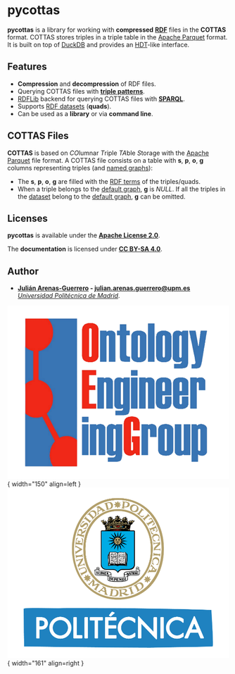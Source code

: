# pycottas

**pycottas** is a library for working with **compressed** **[RDF](https://www.w3.org/TR/rdf11-concepts/)** files in the **COTTAS** format. COTTAS stores triples in a triple table in the [Apache Parquet](https://parquet.apache.org/) format. It is built on top of [DuckDB](https://duckdb.org/) and provides an [HDT](https://www.rdfhdt.org/)-like interface.

## Features

- **Compression** and **decompression** of RDF files.
- Querying COTTAS files with **[triple patterns](https://www.w3.org/TR/sparql11-query/#sparqlTriplePatterns)**.
- [RDFLib](https://github.com/RDFLib/rdflib) backend for querying COTTAS files with **[SPARQL](https://www.w3.org/TR/sparql11-query/)**.
- Supports [RDF datasets](https://www.w3.org/TR/rdf11-concepts/#section-dataset) (**quads**).
- Can be used as a **library** or via **command line**.

## COTTAS Files

**COTTAS** is based on *CO*lumnar *T*riple *TA*ble *S*torage with the [Apache Parquet](https://parquet.apache.org/) file format. A COTTAS file consists on a table with **s**, **p**, **o**, **g** columns representing triples (and [named graphs](https://www.w3.org/TR/rdf11-concepts/#dfn-named-graph)):

- The **s**, **p**, **o**, **g** are filled with the [RDF terms](https://www.w3.org/TR/rdf11-concepts/#dfn-rdf-term) of the triples/quads.
- When a triple belongs to the [default graph](https://www.w3.org/TR/rdf11-concepts/#dfn-default-graph), **g** is *NULL*. If all the triples in the [dataset](https://www.w3.org/TR/rdf11-concepts/#dfn-rdf-dataset) belong to the [default graph](https://www.w3.org/TR/rdf11-concepts/#dfn-default-graph), **g** can be omitted.

## Licenses

**pycottas** is available under the **[Apache License 2.0](https://github.com/arenas-guerrero-julian/pycottas/blob/main/LICENSE)**.

The **documentation** is licensed under **[CC BY-SA 4.0](https://creativecommons.org/licenses/by-sa/4.0/)**.

## Author

- **[Julián Arenas-Guerrero](https://github.com/arenas-guerrero-julian/) - [julian.arenas.guerrero@upm.es](mailto:julian.arenas.guerrero@upm.es)**  
*[Universidad Politécnica de Madrid](https://www.upm.es/internacional)*.


![OEG](assets/logo-oeg.png){ width="150" align=left } ![UPM](assets/logo-upm.png){ width="161" align=right }

